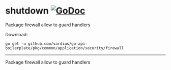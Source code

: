 # shutdown [![GoDoc](https://godoc.org/github.com/vardius/go-api-boilerplate/pkg/common/application/security/firewall?status.svg)](https://godoc.org/github.com/vardius/go-api-boilerplate/pkg/common/application/security/firewall)
Package firewall allow to guard handlers

Download:
```shell
go get -u github.com/vardius/go-api-boilerplate/pkg/common/application/security/firewall
```

* * *
Package firewall allow to guard handlers
